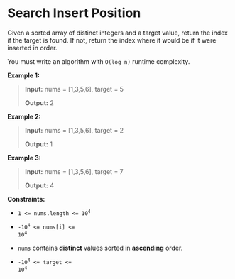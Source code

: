 # Search Insert Position

Given a sorted array of distinct integers and a target value, return the index if the target is found. If not, return the index where it would be if it were inserted in order.

You must&nbsp;write an algorithm with&nbsp;<code>O(log n)</code> runtime complexity.


**Example 1:**
>
> **Input:** nums = [1,3,5,6], target = 5
>
> **Output:** 2

**Example 2:**
>
> **Input:** nums = [1,3,5,6], target = 2
>
> **Output:** 1

**Example 3:**
>
> **Input:** nums = [1,3,5,6], target = 7
>
> **Output:** 4


**Constraints:**

- <code>1 &lt;= nums.length &lt;= 10<sup>4</sup></code>

- <code>-10<sup>4</sup> &lt;= nums[i] &lt;= 10<sup>4</sup></code>

- <code>nums</code> contains **distinct** values sorted in **ascending** order.

- <code>-10<sup>4</sup> &lt;= target &lt;= 10<sup>4</sup></code>
